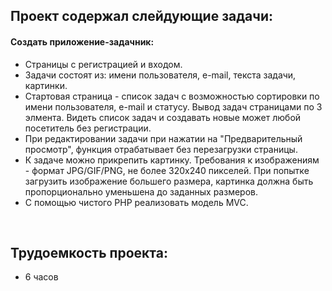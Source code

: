 <h2>Проект содержал слейдующие задачи:</h2>
<h4>Создать приложение-задачник:</h4>
<ul>
  <li>Страницы с регистрацией и входом.</li>
  <li>Задачи состоят из: имени пользователя, e-mail, текста задачи, картинки.</li>
  <li>Стартовая страница - список задач с возможностью сортировки по имени пользователя, e-mail и статусу.
  Вывод задач страницами по 3 элмента. 
  Видеть список задач и создавать новые может любой посетитель без регистрации.
  </li>
  <li>При редактировании задачи при нажатии на "Предварительный просмотр", функция отрабатывает без перезагрузки страницы.</li>
  <li>К задаче можно прикрепить картинку. Требования к изображениям - формат JPG/GIF/PNG, не более 320х240 пикселей. 
  При попытке загрузить изображение большего размера, картинка должна быть пропорционально уменьшена до заданных размеров.</li>
  <li>С помощью чистого PHP реализовать модель MVC.</li>
</ul>
<br>
<h2>Трудоемкость проекта:</h2>
<ul>
  <li><bold>6 часов</bold></li>
</ul>
